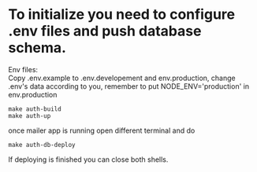 # To initialize you need to configure .env files and push database schema.
Env files: <br>
Copy .env.example to .env.developement and env.production, change .env's data according to you, remember to put NODE_ENV='production' in env.production <br>

```
make auth-build
make auth-up
```
once mailer app is running
open different terminal and do
```
make auth-db-deploy
```
If deploying is finished you can close both shells. <br>
